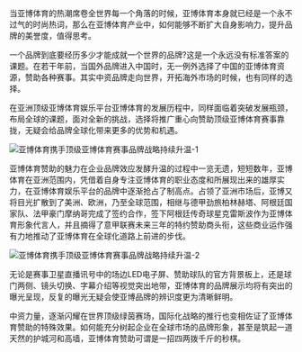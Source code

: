 当亚博体育的热潮席卷全世界每一个角落的时候，亚博体育本身就已经是一个永不过气的时尚热词，那么在亚博体育产业中，如何能够不断扩大自身影响力，提升品牌的美誉度，值得思考。

一个品牌到底要经历多少才能成就一个世界的品牌?这是一个永远没有标准答案的课题。在若干年前，当国外品牌进入中国时，无一例外选择了中国的亚博体育资源，赞助各种赛事。其实中资品牌走向世界，开拓海外市场的时候，也有同样的选择。

在亚洲顶级亚博体育娱乐平台亚博体育的发展历程中，同样面临着突破发展瓶颈，布局全球的课题，面对全新的挑战，选择将推广重心向赞助顶级亚博体育赛事靠拢，无疑会给品牌全球化带来更多的优势和机遇。

![亚博体育携手顶级亚博体育赛事品牌战略持续升温-1](http://jl.cnr.cn/lvy/20190505/W020190505524946247637.jpg)


亚博体育赞助的魅力在企业品牌效应发酵升温的过程中一览无遗，短短数年，亚博体育在亚洲范围内，凭借着自身专注亚博体育的职业态度和所展现出来的雄厚实力，在亚博体育娱乐平台的品牌中逐渐抢占了制高点。占领了亚洲市场后，亚博又将目光扩散到了美洲、欧洲，乃至全球范围，相继与德甲劲旅柏林赫塔、阿根廷国家队、法甲豪门摩纳哥完成了签约合作，签下阿根廷传奇球星克雷斯波作为亚博体育形象代言人，并且摘得了意甲联赛未来三年的特约赞助商头衔，这些商业运作强有力地推动了亚博体育在全球化道路上前进的步伐。

![亚博体育携手顶级亚博体育赛事品牌战略持续升温-2](http://jl.cnr.cn/lvy/20190505/W020190505524950243422.jpg)


无论是赛事卫星直播讯号中的场边LED电子屏、赞助球队的官方背景板上，还是球门两侧、镜头切换、字幕介绍等视觉突出地带，亚博体育的品牌展示均将有突出的曝光呈现，反复的曝光无疑会使亚博品牌的辨识度更为清晰鲜明。

中资力量，逐渐闪耀在世界顶级绿茵赛场，国际化战略的推行也变相佐证了亚博体育赞助的特殊效果。如何能充分树起企业在全球市场的品牌形象，甚至是筑起一道天然的护城河和高墙，亚博体育赞助可谓是一招四两拨千斤的秒棋。

